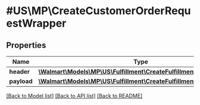 # #US\MP\CreateCustomerOrderRequestWrapper

## Properties

Name | Type | Description | Notes
------------ | ------------- | ------------- | -------------
**header** | [**\Walmart\Models\MP\US\Fulfillment\CreateFulfillmentRequestHeader**](CreateFulfillmentRequestHeader.md) |  |
**payload** | [**\Walmart\Models\MP\US\Fulfillment\CreateFulfillmentRequestPayload**](CreateFulfillmentRequestPayload.md) |  |


[[Back to Model list]](../) [[Back to API list]](../../Api/US/MP) [[Back to README]](../../README.md)
